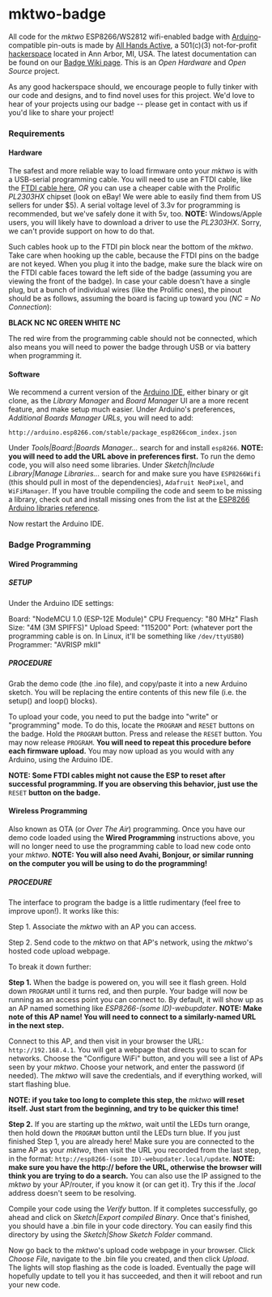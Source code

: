 # mktwo-badge
All code for the *mktwo* ESP8266/WS2812 wifi-enabled badge with [Arduino]-compatible pin-outs is made by [All Hands Active], a 501(c)(3) not-for-profit [hackerspace] located in Ann Arbor, MI, USA.  The latest documentation can be found on our [Badge Wiki page].  This is an *Open Hardware* and *Open Source* project.

As any good hackerspace should, we encourage people to fully tinker with our code and designs, and to find novel uses for this project.  We'd love to hear of your projects using our badge -- please get in contact with us if you'd like to share your project!

### **Requirements**
#### **Hardware**
The safest and more reliable way to load firmware onto your *mktwo* is with a USB-serial programming cable.  You will need to use an FTDI cable, like the [FTDI cable here], *OR* you can use a cheaper cable with the Prolific *PL2303HX* chipset (look on eBay! We were able to easily find them from US sellers for under $5).  A serial voltage level of 3.3v for programming is recommended, but we've safely done it with 5v, too.  **NOTE:** Windows/Apple users, you will likely have to download a driver to use the *PL2303HX*.  Sorry, we can't provide support on how to do that.

Such cables hook up to the FTDI pin block near the bottom of the *mktwo*.  Take care when hooking up the cable, because the FTDI pins on the badge are not keyed.  When you plug it into the badge, make sure the black wire on the FTDI cable faces toward the left side of the badge (assuming you are viewing the front of the badge).  In case your cable doesn't have a single plug, but a bunch of individual wires (like the Prolific ones), the pinout should be as follows, assuming the board is facing up toward you (*NC = No Connection*):

**BLACK NC NC GREEN WHITE NC**

The red wire from the programming cable should not be connected, which also means you will need to power the badge through USB or via battery when programming it.

#### **Software**
We recommend a current version of the [Arduino IDE], either binary or git clone, as the *Library Manager* and *Board Manager* UI are a more recent feature, and make setup much easier.
Under Arduino's preferences, *Additional Boards Manager URLs*, you will need to add:

`http://arduino.esp8266.com/stable/package_esp8266com_index.json`

Under *Tools|Board:|Boards Manager...* search for and install `esp8266`.
**NOTE: you will need to add the URL above in preferences first.**
To run the demo code, you will also need some libraries.  Under *Sketch|Include Library|Manage Libraries...* search for and make sure you have `ESP8266Wifi` (this should pull in most of the dependencies), `Adafruit NeoPixel`, and `WiFiManager`.  If you have trouble compiling the code and seem to be missing a library, check out and install missing ones from the list at the [ESP8266 Arduino libraries reference].

Now restart the Arduino IDE.

### **Badge Programming**
#### **Wired Programming**
##### **SETUP**

Under the Arduino IDE settings:

Board: "NodeMCU 1.0 (ESP-12E Module)"
CPU Frequency: "80 MHz"
Flash Size: "4M (3M SPIFFS)"
Upload Speed: "115200"
Port: (whatever port the programming cable is on.  In Linux, it'll be something like `/dev/ttyUSB0`)
Programmer: "AVRISP mkII"

##### **PROCEDURE**

Grab the demo code (the .ino file), and copy/paste it into a new Arduino sketch.  You will be replacing the entire contents of this new file (i.e. the setup() and loop() blocks).

To upload your code, you need to put the badge into "write" or "programming" mode.  To do this, locate the `PROGRAM` and `RESET` buttons on the badge.  Hold the `PROGRAM` button. Press and release the `RESET` button. You may now release `PROGRAM`. **You will need to repeat this procedure before each firmware upload.**
You may now upload as you would with any Arduino, using the Arduino IDE.

**NOTE: Some FTDI cables might not cause the ESP to reset after successful programming.  If you are observing this behavior, just use the** `RESET` **button on the badge.**

#### **Wireless Programming**
Also known as OTA (or *Over The Air*) programming.  Once you have our demo code loaded using the **Wired Programming** instructions above, you will no longer need to use the programming cable to load new code onto your *mktwo*.  **NOTE: You will also need Avahi, Bonjour, or similar running on the computer you will be using to do the programming!**

##### **PROCEDURE**
The interface to program the badge is a little rudimentary (feel free to improve upon!).  It works like this:

Step 1. Associate the *mktwo* with an AP you can access.

Step 2. Send code to the *mktwo* on that AP's network, using the *mktwo*'s hosted code upload webpage.

To break it down further:

**Step 1.** When the badge is powered on, you will see it flash green.  Hold down `PROGRAM` until it turns red, and then purple.  Your badge will now be running as an access point you can connect to.  By default, it will show up as an AP named something like *ESP8266-(some ID)-webupdater*.  **NOTE: Make note of this AP name! You will need to connect to a similarly-named URL in the next step.**

Connect to this AP, and then visit in your browser the URL: `http://192.168.4.1`.  You will get a webpage that directs you to scan for networks.  Choose the "Configure WiFi" button, and you will see a list of APs seen by your *mktwo*.  Choose your network, and enter the password (if needed).  The *mktwo* will save the credentials, and if everything worked, will start flashing blue.

**NOTE: if you take too long to complete this step, the** *mktwo* **will reset itself.  Just start from the beginning, and try to be quicker this time!**

**Step 2.** If you are starting up the *mktwo*, wait until the LEDs turn orange, then hold down the `PROGRAM` button until the LEDs turn blue.  If you just finished Step 1, you are already here! Make sure you are connected to the same AP as your *mktwo*, then visit the URL you recorded from the last step, in the format: `http://esp8266-(some ID)-webupdater.local/update`.  **NOTE: make sure you have the http:// before the URL, otherwise the browser will think you are trying to do a search.**  You can also use the IP assigned to the *mktwo* by your AP/router, if you know it (or can get it).  Try this if the *.local* address doesn't seem to be resolving.

Compile your code using the *Verify* button.  If it completes successfully, go ahead and click on *Sketch|Export compiled Binary*.  Once that's finished, you should have a .bin file in your code directory.  You can easily find this directory by using the *Sketch|Show Sketch Folder* command.

Now go back to the *mktwo*'s upload code webpage in your browser.  Click *Choose File*, navigate to the .bin file you created, and then click *Upload*.  The lights will stop flashing as the code is loaded.  Eventually the page will hopefully update to tell you it has succeeded, and then it will reboot and run your new code.

[All Hands Active]:http://www.allhandsactive.org/
[hackerspace]:http://hackerspaces.org/
[Badge Wiki Page]:http://wiki.allhandsactive.org/Mktwo_Badge
[Arduino]:https://www.arduino.cc
[Arduino IDE]:https://www.arduino.cc/en/Main/Software
[FTDI cable here]:https://www.sparkfun.com/products/9717
[ESP8266 Arduino libraries reference]:https://github.com/esp8266/Arduino/blob/master/doc/libraries.md
